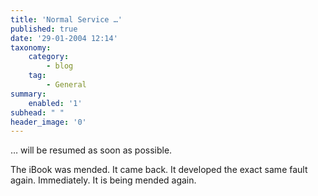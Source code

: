 ```yaml
---
title: 'Normal Service …'
published: true
date: '29-01-2004 12:14'
taxonomy:
    category:
        - blog
    tag:
        - General
summary:
    enabled: '1'
subhead: " "
header_image: '0'
---
```


… will be resumed as soon as possible.

The iBook was mended. It came back. It developed the exact same fault again. Immediately. It is being mended again.

